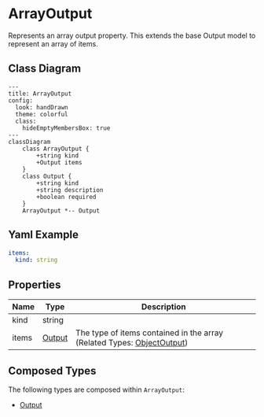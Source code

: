 # ArrayOutput

Represents an array output property.
This extends the base Output model to represent an array of items.

## Class Diagram

```mermaid
---
title: ArrayOutput
config:
  look: handDrawn
  theme: colorful
  class:
    hideEmptyMembersBox: true
---
classDiagram
    class ArrayOutput {
        +string kind
        +Output items
    }
    class Output {
        +string kind
        +string description
        +boolean required
    }
    ArrayOutput *-- Output
```

## Yaml Example

```yaml
items:
  kind: string

```

## Properties

| Name | Type | Description |
| ---- | ---- | ----------- |
| kind | string |   |
| items | [Output](Output.md) | The type of items contained in the array (Related Types: [ObjectOutput](ObjectOutput.md)) |

## Composed Types

The following types are composed within `ArrayOutput`:

- [Output](Output.md)
